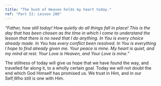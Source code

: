 ```yaml
---
title: "The hush of Heaven holds my heart today."
ref: "Part II: Lesson 286"
---
```


*“Father, how still today! How quietly do all things fall in place! This
is the day that has been chosen as the time in which I come to
understand the lesson that there is no need that I do anything. In You
is every choice already made. In You has every conflict been resolved.
In You is everything I hope to find already given me. Your peace is mine.
My heart is quiet, and my mind at rest. Your Love is Heaven, and Your
Love is mine.”*

The stillness of today will give us hope that we have found the way, and
travelled far along it, to a wholly certain goal. Today we will not doubt
the end which God Himself has promised us. We trust in Him, and in our
Self,Who still is one with Him.

